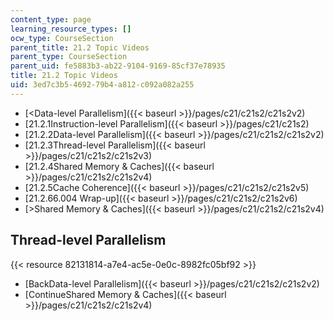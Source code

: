 ```yaml
---
content_type: page
learning_resource_types: []
ocw_type: CourseSection
parent_title: 21.2 Topic Videos
parent_type: CourseSection
parent_uid: fe5883b3-ab22-9104-9169-85cf37e78935
title: 21.2 Topic Videos
uid: 3ed7c3b5-4692-79b4-a812-c092a082a255
---
```


*   [\<Data-level Parallelism]({{< baseurl >}}/pages/c21/c21s2/c21s2v2)
*   [21.2.1Instruction-level Parallelism]({{< baseurl >}}/pages/c21/c21s2)
*   [21.2.2Data-level Parallelism]({{< baseurl >}}/pages/c21/c21s2/c21s2v2)
*   [21.2.3Thread-level Parallelism]({{< baseurl >}}/pages/c21/c21s2/c21s2v3)
*   [21.2.4Shared Memory & Caches]({{< baseurl >}}/pages/c21/c21s2/c21s2v4)
*   [21.2.5Cache Coherence]({{< baseurl >}}/pages/c21/c21s2/c21s2v5)
*   [21.2.66.004 Wrap-up]({{< baseurl >}}/pages/c21/c21s2/c21s2v6)
*   [\>Shared Memory & Caches]({{< baseurl >}}/pages/c21/c21s2/c21s2v4)

Thread-level Parallelism
------------------------

{{< resource 82131814-a7e4-ac5e-0e0c-8982fc05bf92 >}}

*   [BackData-level Parallelism]({{< baseurl >}}/pages/c21/c21s2/c21s2v2)
*   [ContinueShared Memory & Caches]({{< baseurl >}}/pages/c21/c21s2/c21s2v4)